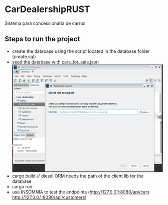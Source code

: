 # CarDealershipRUST
Sistema para concessionária de carros

## Steps to run the project
- create the database using the script located in the database folder (create.sql)
- seed the database with cars_for_sale.json
![screenshot](docs/seed.png)
- cargo build  // diesel ORM needs the path of the client lib for the database
- cargo run
- use INSOMNIA to test the endpoints (http://127.0.0.1:8080/api/cars   http://127.0.0.1:8080/api/customers)
